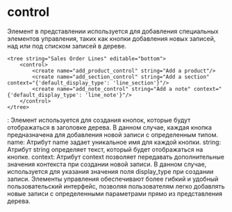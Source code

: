 control
================================

Элемент <control> в представлении <tree> используется для добавления специальных элементов управления, таких как кнопки
добавления новых записей, над или под списком записей в дереве.

    <tree string="Sales Order Lines" editable="bottom">
        <control>
            <create name="add_product_control" string="Add a product"/>
            <create name="add_section_control" string="Add a section" context="{'default_display_type': 'line_section'}"/>
            <create name="add_note_control" string="Add a note" context="{'default_display_type': 'line_note'}"/>
        </control>
    </tree>

<create>: Элемент <create> используется для создания кнопок, которые будут отображаться в заголовке дерева. В данном
случае, каждая кнопка предназначена для добавления новой записи с определенным типом.
name: Атрибут name задает уникальное имя для каждой кнопки.
string: Атрибут string определяет текст, который будет отображаться на кнопке.
context: Атрибут context позволяет передавать дополнительные значения контекста при создании новой записи. В данном
случае, используется для указания значения поля display_type при создании записи.
Элементы управления <control> обеспечивают более гибкий и удобный пользовательский интерфейс, позволяя пользователям
легко добавлять новые записи с определенными параметрами прямо из представления дерева.
